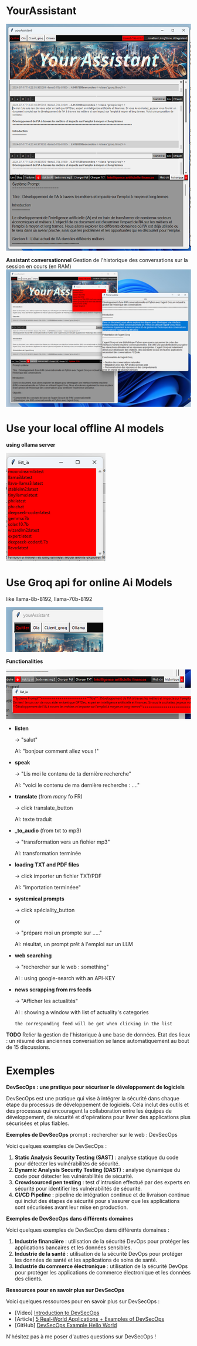 # YourAssistant
![capture.png](capture_principale.png)

**Assistant conversationnel** 
Gestion de l'historique des conversations sur la session en cours (en RAM)
![capture.png](capture05.png)

# Use your local offline AI models
**using ollama server**

![capture.png](capture04.png)

# Use Groq api for online Ai Models
like llama-8b-8192, llama-70b-8192

![capture.png](capture02.png)

**Functionalities**

![capture.png](capture03.png)
* **listen**
  
    -> "salut"
  
    AI: "bonjour comment allez vous !"
   
* **speak**

    -> "Lis moi le contenu de ta dernière recherche"
  
    AI: "voici le contenu de ma dernière recherche : ...."
  
* **translate** (from *many* fo FR)
  
    -> click translate_button
  
    AI: texte traduit
  
* **_to_audio** (from txt to mp3)
  
    -> "transformation vers un fiohier mp3"
  
    AI: transformation terminée
  
* **loading TXT and PDF files**
  
    -> click importer un fichier TXT/PDF
  
    AI: "importation terminéee"
  
* **systemical prompts**
  
    -> click spéciality_button
  
  or
  
    -> "prépare moi un prompte sur ....."
  
  AI: résultat, un prompt prêt à l'emploi sur un LLM
  
* **web searching**
  
    -> "rechercher sur le web : something"
  
    AI : using google-search with an API-KEY
  
* **news scrapping from rrs feeds**
  
    -> "Afficher les actualités"
  
    AI : showing a window with list of actuality's categories
  
      the corresponding feed will be got when clicking in the list
  
**TODO**
Relier la gestion de l'historique à une base de données.
Etat des lieux : un résumé des anciennes conversation se lance automatiquement au bout de 15 discussions.


# Exemples

**DevSecOps : une pratique pour sécuriser le développement de logiciels**

DevSecOps est une pratique qui vise à intégrer la sécurité dans chaque étape du processus de développement de logiciels. Cela inclut des outils et des processus qui encouragent la collaboration entre les équipes de développement, de sécurité et d'opérations pour livrer des applications plus sécurisées et plus fiables.

**Exemples de DevSecOps**
prompt : rechercher sur le web : DevSecOps

Voici quelques exemples de DevSecOps :

1. **Static Analysis Security Testing (SAST)** : analyse statique du code pour détecter les vulnérabilités de sécurité.
2. **Dynamic Analysis Security Testing (DAST)** : analyse dynamique du code pour détecter les vulnérabilités de sécurité.
3. **Crowdsourced pen testing** : test d'intrusion effectué par des experts en sécurité pour identifier les vulnérabilités de sécurité.
4. **CI/CD Pipeline** : pipeline de intégration continue et de livraison continue qui inclut des étapes de sécurité pour s'assurer que les applications sont sécurisées avant leur mise en production.

**Exemples de DevSecOps dans différents domaines**

Voici quelques exemples de DevSecOps dans différents domaines :

1. **Industrie financière** : utilisation de la sécurité DevOps pour protéger les applications bancaires et les données sensibles.
2. **Industrie de la santé** : utilisation de la sécurité DevOps pour protéger les données de santé et les applications de soins de santé.
3. **Industrie du commerce électronique** : utilisation de la sécurité DevOps pour protéger les applications de commerce électronique et les données des clients.

**Ressources pour en savoir plus sur DevSecOps**

Voici quelques ressources pour en savoir plus sur DevSecOps :

* [Video] [Introduction to DevSecOps](https://www.youtube.com/watch?v=ipe08lFQZU8)
* [Article] [5 Real-World Applications + Examples of DevSecOps](https://www.securityengineering.dev/applications-of-devsecops-with-examples/)
* [GitHub] [DevSecOps Example Hello World](https://github.com/boozallen/devsecops-example-helloworld/)

N'hésitez pas à me poser d'autres questions sur DevSecOps !